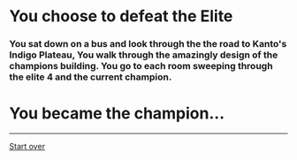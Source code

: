# You choose to defeat the Elite  
### You sat down on a bus and look through the the road to Kanto's Indigo Plateau, You walk through the amazingly design of the champions building. You go to each room sweeping through the elite 4 and the current champion.  
# You became the champion...
---
[Start over](start.md)  
